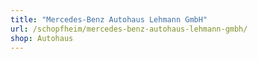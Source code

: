 ```yaml
---
title: "Mercedes-Benz Autohaus Lehmann GmbH"
url: /schopfheim/mercedes-benz-autohaus-lehmann-gmbh/
shop: Autohaus
---
```


